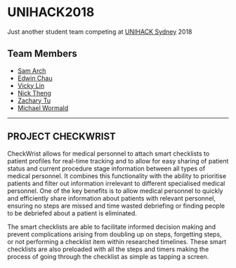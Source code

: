 # UNIHACK2018

Just another student team competing at [UNIHACK Sydney](https://unihack.net/sydney/) 2018

## Team Members
- [Sam Arch](https://github.com/SamArch27)
- [Edwin Chau](https://github.com/edwinchau)
- [Vicky Lin](https://github.com/vicky1in)
- [Nick Theng](https://github.com/Nick421)
- [Zachary Tu](https://github.com/ZacIsTerrible)
- [Michael Wormald](https://github.com/MendicantTanget)

***

## PROJECT CHECKWRIST
CheckWrist allows for medical personnel to attach smart checklists to patient profiles for real-time tracking and to allow for easy sharing of patient status and current procedure stage information between all types of medical personnel. It combines this functionality with the ability to prioritise patients and filter out information irrelevant to different specialised medical personnel. One of the key benefits is to allow medical personnel to quickly and efficiently share information about patients with relevant personnel, ensuring no steps are missed and time wasted debriefing or finding people to be debriefed about a patient is eliminated. 

The smart checklists are able to facilitate informed decision making and prevent complications arising from doubling up on steps, forgetting steps, or not performing a checklist item within researched timelines. These smart checklists are also preloaded with all the steps and timers making the process of going through the checklist as simple as tapping a screen. 

